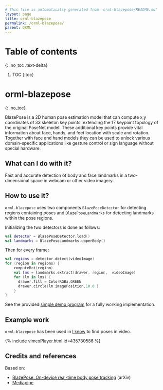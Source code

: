 ```yaml
---
# This file is automatically generated from 'orml-blazepose/README.md' by the markdownToJekyll Gradle task. Do not edit this file.             
layout: page
title: orml-blazepose
permalink: /orml-blazepose/
parent: ORML
---
```

# Table of contents
{: .no_toc .text-delta}
1. TOC
{:toc}        
# orml-blazepose
{: .no_toc}


BlazePose is a 2D human pose estimation model that can compute x,y coordinates of 33 skeleton key points, extending the 17 keypoint topology of the original PoseNet model. These additional key points provide vital information about face, hands, and feet location with scale and rotation. Together with face and hand models they can be used to unlock various domain-specific applications like gesture control or sign language without special hardware.

## What can I do with it?

Fast and accurate detection of body and face landmarks in a two-dimensional space in webcam or other video imagery. 

## How to use it?

`orml-blazepose` uses two components `BlazePoseDetector` for detecting regions containing poses and `BlazePoseLandmarks` for detecting landmarks within the pose regions.

Initializing the two detectors is done as follows:

```kotlin
val detector = BlazePoseDetector.load()
val landmarks = BlazePoseLandmarks.upperBody()
```

Then for every frame:

```kotlin
val regions = detector.detect(videoImage)
for (region in regions) {
    computeRoi(region)
    val lms = landmarks.extract(drawer, region,  videoImage)
    for (lm in lms) {
      drawer.fill = ColorRGBa.GREEN
      drawer.circle(lm.imagePosition,10.0 )
    }
}
```
See the provided [simple demo program](https://github.com/openrndr/orml/raw/orml-0.3/orml-blazepose/src/demo/kotlin/DemoDetector02.kt) for a fully working implementation.

## Example work

`orml-blazepose` has been used in [I know](https://rndr.studio/projects/i-know) to find poses in video.

{% include vimeoPlayer.html id=435730586 %}

## Credits and references
Based on:
 * [BlazePose: On-device real-time body pose tracking](https://arxiv.org/abs/2006.10204) (arXiv)
 * [Mediapipe](https://google.github.io/mediapipe/solutions/pose.html)
